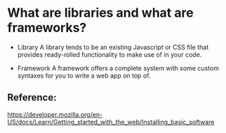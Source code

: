 # What are libraries and what are frameworks?

* Library
A library tends to be an existing Javascript or CSS file that provides ready-rolled functionality to make use of in your code.

* Framework
A framework offers a complete system with some custom syntaxes for you to write a web app on top of.


## Reference: 
https://developer.mozilla.org/en-US/docs/Learn/Getting_started_with_the_web/Installing_basic_software
